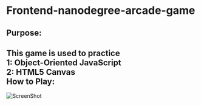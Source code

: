 Frontend-nanodegree-arcade-game
===============================
Purpose: 
-------
This game is used to practice <br/>
1: Object-Oriented JavaScript <br/>
2: HTML5 Canvas <br/>
How to Play:
-----------
![ScreenShot](https://raw.github.com/hermanwu/frontend-nanodegree-arcade-game/master/images/Rock.png)

